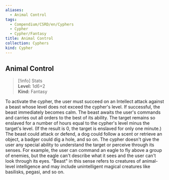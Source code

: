 ```yaml
---
aliases:
  - Animal Control
tags:
  - Compendium/CSRD/en/Cyphers
  - Cypher
  - Cypher/Fantasy
title: Animal Control
collection: Cyphers
kind: Cypher
---
```

## Animal Control  
>[!info] Stats  
> **Level:** 1d6+2  
> **Kind:** Fantasy
  
To activate the cypher, the user must succeed on an Intellect attack against a beast whose level does not exceed the cypher's level. If successful, the beast immediately becomes calm. The beast awaits the user's commands and carries out all orders to the best of its ability. The target remains so enslaved for a number of hours equal to the cypher's level minus the target's level. (If the result is 0, the target is enslaved for only one minute.) The beast could attack or defend, a dog could follow a scent or retrieve an object, a badger could dig a hole, and so on. The cypher doesn't give the user any special ability to understand the target or perceive through its senses. For example, the user can command an eagle to fly above a group of enemies, but the eagle can't describe what it sees and the user can't look through its eyes. "Beast" in this sense refers to creatures of animal-level intelligence and may include unintelligent magical creatures like basilisks, pegasi, and so on.